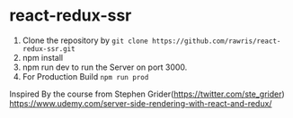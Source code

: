 # react-redux-ssr

1. Clone the repository by `git clone https://github.com/rawris/react-redux-ssr.git`
2. npm install
3. npm run dev to run the Server on port 3000.
4. For Production Build `npm run prod`

Inspired By the course from Stephen Grider(https://twitter.com/ste_grider) https://www.udemy.com/server-side-rendering-with-react-and-redux/
